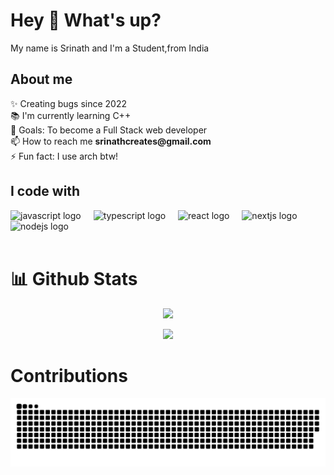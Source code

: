 <h1 align="left">Hey 👋 What's up?</h1>

<p align="left">My name is Srinath and I'm a Student,from India</p>

<h2 align="left"> About me</h2>

<p align="left">
  ✨ Creating bugs since 2022<br />📚 I'm currently learning C++<br />🎯 Goals:
  To become a Full Stack web developer<br /> 📫 How to reach me <b>srinathcreates@gmail.com</b><br />⚡ Fun fact: I use arch btw!
</p>

<h2 align="left">I code with</h2>

<div align="left">
  <img
    src="https://cdn.jsdelivr.net/gh/devicons/devicon/icons/javascript/javascript-original.svg"
    height="40"
    alt="javascript logo"
  />
  <img width="12" />
  <img
    src="https://cdn.jsdelivr.net/gh/devicons/devicon/icons/typescript/typescript-original.svg"
    height="40"
    alt="typescript logo"
  />
  <img width="12" />
  <img
    src="https://cdn.jsdelivr.net/gh/devicons/devicon/icons/react/react-original.svg"
    height="40"
    alt="react logo"
  />
  <img width="12" />
  <img
    src="https://cdn.jsdelivr.net/gh/devicons/devicon/icons/nextjs/nextjs-original.svg"
    height="40"
    alt="nextjs logo"
  />
  <img width="12" />
  <img
    src="https://cdn.jsdelivr.net/gh/devicons/devicon/icons/nodejs/nodejs-original.svg"
    height="40"
    alt="nodejs logo"
  />
  <img width="12" />
</div>
<br/>

<h1>📊 Github Stats</h1>
<p align="center">
    <img style="justify-self: center;" src="https://github-readme-stats.vercel.app/api?username=Srinath10X&theme=blueberry&show_icons=true&hide_border=true&count_private=true"/>
</p>

<p align="center">
    <img style="justify-self: center;" src="https://github-readme-streak-stats.herokuapp.com/?user=Srinath10X&theme=blueberry&hide_border=true"/>
</p>

<h1> Contributions </h1>
<img src="https://raw.githubusercontent.com/Srinath10X/Srinath10X/output/snake.svg" alt="Snake animation" />

